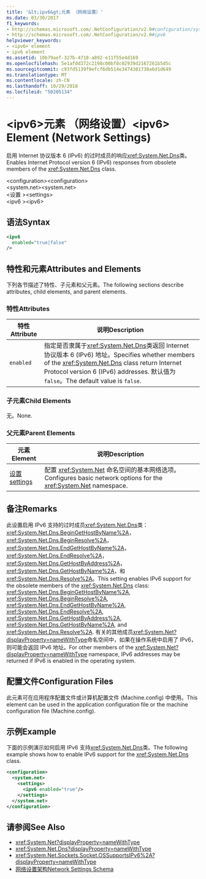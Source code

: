 ```yaml
---
title: '&lt;ipv6&gt;元素 （网络设置）'
ms.date: 03/30/2017
f1_keywords:
- http://schemas.microsoft.com/.NetConfiguration/v2.0#configuration/system.net/settings/ipv6
- http://schemas.microsoft.com/.NetConfiguration/v2.0#ipv6
helpviewer_keywords:
- <ipv6> element
- ipv6 element
ms.assetid: 10b79aef-327b-4718-a892-e11f55e4d169
ms.openlocfilehash: 5e1afdd372c2198c00bf8c02939d2167261b5d5c
ms.sourcegitcommit: c93fd5139f9efcf6db514e3474301738a6d1d649
ms.translationtype: MT
ms.contentlocale: zh-CN
ms.lasthandoff: 10/29/2018
ms.locfileid: "50205134"
---
```

# <a name="ltipv6gt-element-network-settings"></a><span data-ttu-id="d231d-102">&lt;ipv6&gt;元素 （网络设置）</span><span class="sxs-lookup"><span data-stu-id="d231d-102">&lt;ipv6&gt; Element (Network Settings)</span></span>
<span data-ttu-id="d231d-103">启用 Internet 协议版本 6 (IPv6) 的过时成员的响应<xref:System.Net.Dns>类。</span><span class="sxs-lookup"><span data-stu-id="d231d-103">Enables Internet Protocol version 6 (IPv6) responses from obsolete members of the <xref:System.Net.Dns> class.</span></span>  
  
 <span data-ttu-id="d231d-104">\<configuration></span><span class="sxs-lookup"><span data-stu-id="d231d-104">\<configuration></span></span>  
<span data-ttu-id="d231d-105">\<system.net></span><span class="sxs-lookup"><span data-stu-id="d231d-105">\<system.net></span></span>  
<span data-ttu-id="d231d-106">\<设置 ></span><span class="sxs-lookup"><span data-stu-id="d231d-106">\<settings></span></span>  
<span data-ttu-id="d231d-107">\<ipv6 ></span><span class="sxs-lookup"><span data-stu-id="d231d-107">\<ipv6></span></span>  
  
## <a name="syntax"></a><span data-ttu-id="d231d-108">语法</span><span class="sxs-lookup"><span data-stu-id="d231d-108">Syntax</span></span>  
  
```xml  
<ipv6  
  enabled="true|false"  
/>  
```  
  
## <a name="attributes-and-elements"></a><span data-ttu-id="d231d-109">特性和元素</span><span class="sxs-lookup"><span data-stu-id="d231d-109">Attributes and Elements</span></span>  
 <span data-ttu-id="d231d-110">下列各节描述了特性、子元素和父元素。</span><span class="sxs-lookup"><span data-stu-id="d231d-110">The following sections describe attributes, child elements, and parent elements.</span></span>  
  
### <a name="attributes"></a><span data-ttu-id="d231d-111">特性</span><span class="sxs-lookup"><span data-stu-id="d231d-111">Attributes</span></span>  
  
|<span data-ttu-id="d231d-112">**特性**</span><span class="sxs-lookup"><span data-stu-id="d231d-112">**Attribute**</span></span>|<span data-ttu-id="d231d-113">**说明**</span><span class="sxs-lookup"><span data-stu-id="d231d-113">**Description**</span></span>|  
|-------------------|---------------------|  
|`enabled`|<span data-ttu-id="d231d-114">指定是否隶属于<xref:System.Net.Dns>类返回 Internet 协议版本 6 (IPv6) 地址。</span><span class="sxs-lookup"><span data-stu-id="d231d-114">Specifies whether members of the <xref:System.Net.Dns> class return Internet Protocol version 6 (IPv6) addresses.</span></span> <span data-ttu-id="d231d-115">默认值为 `false`。</span><span class="sxs-lookup"><span data-stu-id="d231d-115">The default value is `false`.</span></span>|  
  
### <a name="child-elements"></a><span data-ttu-id="d231d-116">子元素</span><span class="sxs-lookup"><span data-stu-id="d231d-116">Child Elements</span></span>  
 <span data-ttu-id="d231d-117">无。</span><span class="sxs-lookup"><span data-stu-id="d231d-117">None.</span></span>  
  
### <a name="parent-elements"></a><span data-ttu-id="d231d-118">父元素</span><span class="sxs-lookup"><span data-stu-id="d231d-118">Parent Elements</span></span>  
  
|<span data-ttu-id="d231d-119">**元素**</span><span class="sxs-lookup"><span data-stu-id="d231d-119">**Element**</span></span>|<span data-ttu-id="d231d-120">**说明**</span><span class="sxs-lookup"><span data-stu-id="d231d-120">**Description**</span></span>|  
|-----------------|---------------------|  
|[<span data-ttu-id="d231d-121">设置</span><span class="sxs-lookup"><span data-stu-id="d231d-121">settings</span></span>](../../../../../docs/framework/configure-apps/file-schema/network/settings-element-network-settings.md)|<span data-ttu-id="d231d-122">配置 <xref:System.Net> 命名空间的基本网络选项。</span><span class="sxs-lookup"><span data-stu-id="d231d-122">Configures basic network options for the <xref:System.Net> namespace.</span></span>|  
  
## <a name="remarks"></a><span data-ttu-id="d231d-123">备注</span><span class="sxs-lookup"><span data-stu-id="d231d-123">Remarks</span></span>  
 <span data-ttu-id="d231d-124">此设置启用 IPv6 支持的过时成员<xref:System.Net.Dns>类： <xref:System.Net.Dns.BeginGetHostByName%2A>， <xref:System.Net.Dns.BeginResolve%2A>， <xref:System.Net.Dns.EndGetHostByName%2A>， <xref:System.Net.Dns.EndResolve%2A>， <xref:System.Net.Dns.GetHostByAddress%2A>， <xref:System.Net.Dns.GetHostByName%2A>，和<xref:System.Net.Dns.Resolve%2A>。</span><span class="sxs-lookup"><span data-stu-id="d231d-124">This setting enables IPv6 support for the obsolete members of the <xref:System.Net.Dns> class: <xref:System.Net.Dns.BeginGetHostByName%2A>, <xref:System.Net.Dns.BeginResolve%2A>, <xref:System.Net.Dns.EndGetHostByName%2A>, <xref:System.Net.Dns.EndResolve%2A>, <xref:System.Net.Dns.GetHostByAddress%2A>, <xref:System.Net.Dns.GetHostByName%2A>, and <xref:System.Net.Dns.Resolve%2A>.</span></span> <span data-ttu-id="d231d-125">有关的其他成员<xref:System.Net?displayProperty=nameWithType>命名空间中，如果在操作系统中启用了 IPv6，则可能会返回 IPv6 地址。</span><span class="sxs-lookup"><span data-stu-id="d231d-125">For other members of the <xref:System.Net?displayProperty=nameWithType> namespace, IPv6 addresses may be returned if IPv6 is enabled in the operating system.</span></span>  
  
## <a name="configuration-files"></a><span data-ttu-id="d231d-126">配置文件</span><span class="sxs-lookup"><span data-stu-id="d231d-126">Configuration Files</span></span>  
 <span data-ttu-id="d231d-127">此元素可在应用程序配置文件或计算机配置文件 (Machine.config) 中使用。</span><span class="sxs-lookup"><span data-stu-id="d231d-127">This element can be used in the application configuration file or the machine configuration file (Machine.config).</span></span>  
  
## <a name="example"></a><span data-ttu-id="d231d-128">示例</span><span class="sxs-lookup"><span data-stu-id="d231d-128">Example</span></span>  
 <span data-ttu-id="d231d-129">下面的示例演示如何启用 IPv6 支持<xref:System.Net.Dns>类。</span><span class="sxs-lookup"><span data-stu-id="d231d-129">The following example shows how to enable IPv6 support for the <xref:System.Net.Dns> class.</span></span>  
  
```xml  
<configuration>  
  <system.net>  
    <settings>  
      <ipv6 enabled="true"/>  
    </settings>  
  </system.net>  
</configuration>  
```  
  
## <a name="see-also"></a><span data-ttu-id="d231d-130">请参阅</span><span class="sxs-lookup"><span data-stu-id="d231d-130">See Also</span></span>  
- <xref:System.Net?displayProperty=nameWithType>  
- <xref:System.Net.Dns?displayProperty=nameWithType>  
- <xref:System.Net.Sockets.Socket.OSSupportsIPv6%2A?displayProperty=nameWithType>  
- [<span data-ttu-id="d231d-131">网络设置架构</span><span class="sxs-lookup"><span data-stu-id="d231d-131">Network Settings Schema</span></span>](../../../../../docs/framework/configure-apps/file-schema/network/index.md)
